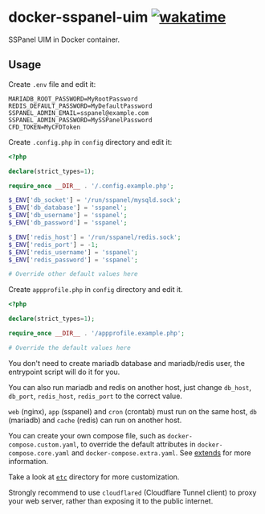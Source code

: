 # docker-sspanel-uim [![wakatime](https://wakatime.com/badge/github/jat001/docker-sspanel-uim.svg)](https://wakatime.com/@Jat/projects/yieaswmqse)

SSPanel UIM in Docker container.

## Usage

Create `.env` file and edit it:

```text
MARIADB_ROOT_PASSWORD=MyRootPassword
REDIS_DEFAULT_PASSWORD=MyDefaultPassword
SSPANEL_ADMIN_EMAIL=sspanel@example.com
SSPANEL_ADMIN_PASSWORD=MySSPanelPassword
CFD_TOKEN=MyCFDToken
```

Create `.config.php` in `config` directory and edit it:

```php
<?php

declare(strict_types=1);

require_once __DIR__ . '/.config.example.php';

$_ENV['db_socket'] = '/run/sspanel/mysqld.sock';
$_ENV['db_database'] = 'sspanel';
$_ENV['db_username'] = 'sspanel';
$_ENV['db_password'] = 'sspanel';

$_ENV['redis_host'] = '/run/sspanel/redis.sock';
$_ENV['redis_port'] = -1;
$_ENV['redis_username'] = 'sspanel';
$_ENV['redis_password'] = 'sspanel';

# Override other default values here

```

Create `appprofile.php` in `config` directory and edit it.

```php
<?php

declare(strict_types=1);

require_once __DIR__ . '/appprofile.example.php';

# Override the default values here

```

You don't need to create mariadb database and mariadb/redis user, the entrypoint script will do it for you.

You can also run mariadb and redis on another host, just change `db_host`, `db_port`, `redis_host`, `redis_port` to the correct value.

`web` (nginx), `app` (sspanel) and `cron` (crontab) must run on the same host, `db` (mariadb) and `cache` (redis) can run on another host.

You can create your own compose file, such as `docker-compose.custom.yaml`, to override the default attributes in `docker-compose.core.yaml` and `docker-compose.extra.yaml`. See [extends](https://docs.docker.com/compose/compose-file/05-services/#extends) for more information.

Take a look at [`etc`](./etc) directory for more customization.

Strongly recommend to use `cloudflared` (Cloudflare Tunnel client) to proxy your web server, rather than exposing it to the public internet.
